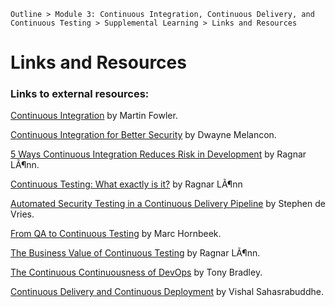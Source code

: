 `Outline > Module 3: Continuous Integration, Continuous Delivery, and Continuous Testing > Supplemental Learning > Links and Resources `

# Links and Resources #

### Links to external resources: ###
<a href="http://www.martinfowler.com/articles/continuousIntegration.html" title="" target="_blank">Continuous Integration</a> by Martin Fowler.    

<a href="http://devops.com/2014/04/10/continuous-integration-better-security/" title="" target="_blank">Continuous Integration for Better Security</a>
 by Dwayne Melancon.

<a href="http://devops.com/2015/06/09/5-ways-continuous-integration-reduces-risk-development/" title="" target="_blank">5 Ways Continuous Integration Reduces Risk in Development</a> by Ragnar LÃ¶nn.

<a href="http://devops.com/2015/05/27/continuous-testing-what-exactly-is-it/" title="" target="_blank">Continuous Testing: What exactly is it?</a> by Ragnar LÃ¶nn

<a href="http://devops.com/2015/04/06/automated-security-testing-continuous-delivery-pipeline/" title="" target="_blank">Automated Security Testing in a Continuous Delivery Pipeline</a> by Stephen de Vries.

<a href="http://devops.com/2015/02/19/qa-continuous-testing/" title="" target="_blank">From QA to Continuous Testing</a> by Marc Hornbeek.

<a href="http://devops.com/2015/05/05/business-value-continuous-testing/" title="" target="_blank">The Business Value of Continuous Testing</a> by Ragnar LÃ¶nn.

<a href="http://devops.com/2015/04/22/the-continuous-continuousness-of-devops/" title="" target="_blank">The Continuous Continuousness of DevOps</a> by Tony Bradley.

<a href="http://devops.com/2014/12/11/continuous-delivery-continuous-deployment/" title="" target="_blank">Continuous Delivery and Continuous Deployment</a> by Vishal Sahasrabuddhe.


